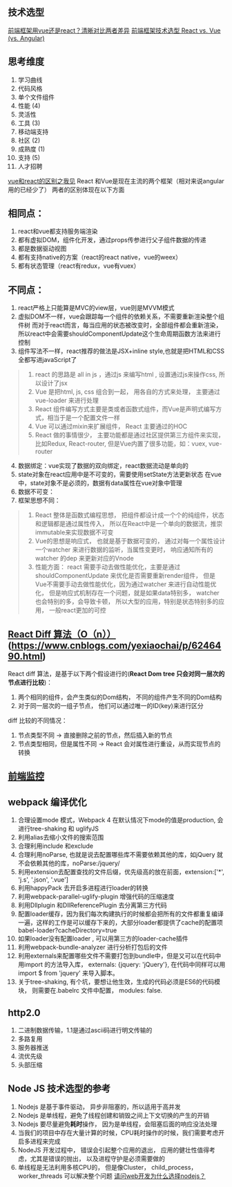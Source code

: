 ## 技术选型
[前端框架用vue还是react？清晰对比两者差异](https://juejin.im/post/5dad09be518825393e52d1bd)
[前端框架技术选型 React vs. Vue (vs. Angular)](https://juejin.im/post/5cf09ebbf265da1bcb4f1234)

## 思考维度
1. 学习曲线
2. 代码风格
3. 单个文件组件
4. 性能 (4)
5. 灵活性
6. 工具 (3)
7. 移动端支持
8. 社区 (2)
9. 成熟度 (1)
10. 支持 (5)
11. 人才招聘

[vue和react的区别之我见](https://www.jianshu.com/p/b7cd52868e95)
React 和Vue是现在主流的两个框架（相对来说angular用的已经少了）
两者的区别体现在以下方面
## 相同点：
1. react和vue都支持服务端渲染
2. 都有虚拟DOM，组件化开发，通过props传参进行父子组件数据的传递
3. 都是数据驱动视图
4. 都有支持native的方案（react的react native，vue的weex）
5. 都有状态管理（react有redux，vue有vuex）
## 不同点：
1. react严格上只能算是MVC的view层，vue则是MVVM模式
2. 虚拟DOM不一样，vue会跟踪每一个组件的依赖关系，不需要重新渲染整个组件树
而对于react而言，每当应用的状态被改变时，全部组件都会重新渲染，所以react中会需要shouldComponentUpdate这个生命周期函数方法来进行控制
3. 组件写法不一样，react推荐的做法是JSX+inline style,也就是把HTML和CSS全都写进javaScript了
> 1. react 的思路是 all in js ，通过js 来编写html , 设置通过js来操作css, 所以设计了jsx
> 2. Vue 是把html, js, css 组合到一起， 用各自的方式来处理， 主要通过vue-loader 来进行处理
> 3. React 组件编写方式主要是类或者函数式组件，而Vue是声明式编写方式，相当于是一个配置文件一样
> 4. Vue 可以通过mixin来扩展组件， React 主要通过的HOC
> 5. React 做的事情很少， 主要功能都是通过社区提供第三方组件来实现， 比如Redux, React-router, 但是Vue内置了很多功能，如：vuex, vue-router
4. 数据绑定：vue实现了数据的双向绑定，react数据流动是单向的
5. state对象在react应用中是不可变的，需要使用setState方法更新状态
在vue中，state对象不是必须的，数据有data属性在vue对象中管理
6. 数据不可变： 
7. 框架思想不同： 
> 1. React 整体是函数式编程思想， 把组件都设计成一个个的纯组件，状态和逻辑都是通过属性传入， 所以在React中是一个单向的数据流，推崇immutable来实现数据不可变
> 2. Vue的思想是响应式， 也就是基于数据可变的， 通过对每一个属性设计一个watcher 来进行数据的监听，当属性变更时， 响应通知所有的watcher 的dep 来更新对应的Vnode
> 3. 性能方面： react 需要手动去做性能优化，主要是通过shouldComponentUpdate 来优化是否需要重新render组件， 但是Vue不需要手动去做性能优化，因为通过watcher 来进行自动性能优化，
> 但是响应式机制存在一个问题，就是如果data特别多， watcher 也会特别的多，会导致卡顿， 所以大型的应用，特别是状态特别多的应用， 一般react更加的可控


## [React Diff 算法（O（n））](https://www.infoq.cn/article/react-dom-diff/) (https://www.cnblogs.com/yexiaochai/p/6246490.html)
React diff 算法，是基于以下两个假设进行的(**React Dom tree 只会对同一层次的节点进行比较**)：
1. 两个相同的组件，会产生类似的Dom结构， 不同的组件产生不同的Dom结构
2. 对于同一层次的一组子节点， 他们可以通过唯一的ID(key)来进行区分

diff 比较的不同情况：
1. 节点类型不同 -> 直接删除之前的节点，然后插入新的节点
2. 节点类型相同，但是属性不同 -> React 会对属性进行重设，从而实现节点的转换

## [前端监控](https://mp.weixin.qq.com/s?__biz=MjM5MTA1MjAxMQ==&mid=2651225487&idx=1&sn=060f827234606cd3e9a3771d67af4d0f&chksm=bd49a40b8a3e2d1dc9ed064543e236312e99a63e50987ae143012967366a1f691eff67a8ae1b&scene=21#wechat_redirect)

## webpack 编译优化
1. 合理设置mode 模式，Webpack 4 在默认情况下mode的值是production, 会进行tree-shaking 和 uglifyJS
2. 利用alias去缩小文件的搜索范围
3. 合理利用include 和exclude
4. 合理利用noParse, 也就是说去配置哪些库不需要依赖其他的库，如jQuery 就不会依赖其他的库，noParse:/jquery/
5. 利用extension去配置查找的文件后缀，优先级高的放在前面，extension:['*', 'j.s', '.json', '.vue']
6. 利用happyPack 去开启多进程进行loader的转换
7. 利用webpack-parallel-uglify-plugin 增强代码的压缩速度
8. 利用Dllplugin 和DllReferencePlugin 去分离第三方代码
9. 配置loader缓存，因为我们每次构建执行的时候都会把所有的文件都重复编译一遍，这样的工作是可以缓存下来的，大部分loader都提供了cache的配置项babel-loader?cacheDirectory=true
10. 如果loader没有配置loader , 可以用第三方的loader-cache插件
11. 利用webpack-bundle-analyzer 进行分析打包后的文件
12. 利用externals来配置哪些文件不需要打包到bundle中，但是又可以在代码中用import 的方法导入库， externals: {jquery: 'jQuery'}, 在代码中同样可以用import $ from 'jquery' 来导入脚本。
13. 关于tree-shaking, 有个坑，要想让他生效，生成的代码必须是ES6的代码模块， 则需要在.babelrc 文件中配置， modules: false.


## http2.0
1. 二进制数据传输，1.1是通过ascii码进行明文传输的
2. 多路复用
3. 服务器推送
4. 流优先级
5. 头部压缩

## Node JS 技术选型的参考
1. Nodejs 是基于事件驱动， 异步非阻塞的，所以适用于高并发
2. Nodejs 是单线程，避免了线程创建和销毁之间上下文切换的产生的开销
3. Nodejs 要尽量避免**耗时**操作， 因为是单线程，会阻塞后面的响应没法处理
4. 当我们的项目中存在大量计算的时候，CPU耗时操作的时候，我们需要考虑开启多进程来完成
5. NodeJS 开发过程中， 错误会引起整个应用的退出， 应用的健壮性值得考虑，尤其是错误的抛出， 以及进程守护是必须需要做的
6. 单线程是无法利用多核CPU的， 但是像Cluster， child_process，worker_threads 可以解决整个问题
[请问web开发为什么选择nodejs？](http://www.imooc.com/wenda/detail/571232)
